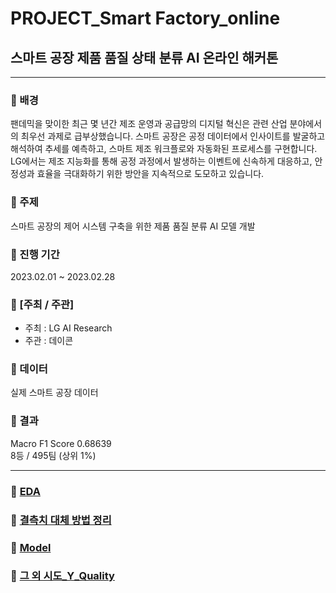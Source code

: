 # PROJECT_Smart Factory_online
## 스마트 공장 제품 품질 상태 분류 AI 온라인 해커톤
  
  
---
  
  
### :star2: 배경
팬데믹을 맞이한 최근 몇 년간 제조 운영과 공급망의 디지털 혁신은 관련 산업 분야에서의 최우선 과제로 급부상했습니다.
스마트 공장은 공정 데이터에서 인사이트를 발굴하고 해석하여 추세를 예측하고, 스마트 제조 워크플로와 자동화된 프로세스를 구현합니다.
LG에서는 제조 지능화를 통해 공정 과정에서 발생하는 이벤트에 신속하게 대응하고, 안정성과 효율을 극대화하기 위한 방안을 지속적으로 도모하고 있습니다.


### :star2: 주제
스마트 공장의 제어 시스템 구축을 위한 제품 품질 분류 AI 모델 개발


### :star2: 진행 기간
2023.02.01 ~ 2023.02.28


### :star2: [주최 / 주관]
- 주최 : LG AI Research
- 주관 : 데이콘


### :star2: 데이터
실제 스마트 공장 데이터


### :star2: 결과
Macro F1 Score 0.68639  
8등 / 495팀 (상위 1%)
  

---
  
  
### :star2: [EDA](https://github.com/channmilee/PROJECT/blob/master/%5BPROJECT%5D_Smart%20Factory_online/LGAimers_EDA.ipynb)
 

### :star2: [결측치 대체 방법 정리](https://github.com/channmilee/PROJECT/blob/master/%5BPROJECT%5D_Smart%20Factory_online/LGAimers_%EA%B2%B0%EC%B8%A1%EC%B9%98_%EB%8C%80%EC%B2%B4_%EB%B0%A9%EB%B2%95.ipynb)


### :star2: [Model](https://github.com/channmilee/PROJECT/blob/master/%5BPROJECT%5D_Smart%20Factory_online/LGAimers_%EC%B5%9C%EC%A2%85%20%EC%BD%94%EB%93%9C.ipynb)


### :star2: [그 외 시도_Y_Quality](https://github.com/channmilee/PROJECT/blob/master/%5BPROJECT%5D_Smart%20Factory_online/LGAimers_YQuality.ipynb)
